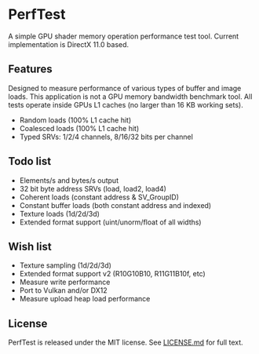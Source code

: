 # PerfTest

A simple GPU shader memory operation performance test tool. Current implementation is DirectX 11.0 based.

## Features

Designed to measure performance of various types of buffer and image loads. This application is not a GPU memory bandwidth benchmark tool. All tests operate inside GPUs L1 caches (no larger than 16 KB working sets). 

- Random loads (100% L1 cache hit)
- Coalesced loads (100% L1 cache hit)
- Typed SRVs: 1/2/4 channels, 8/16/32 bits per channel

## Todo list

- Elements/s and bytes/s output
- 32 bit byte address SRVs (load, load2, load4)
- Coherent loads (constant address & SV_GroupID)
- Constant buffer loads (both constant address and indexed)
- Texture loads (1d/2d/3d)
- Extended format support (uint/unorm/float of all widths)

## Wish list

- Texture sampling (1d/2d/3d)
- Extended format support v2 (R10G10B10, R11G11B10f, etc)
- Measure write performance
- Port to Vulkan and/or DX12
- Measure upload heap load performance

## License

PerfTest is released under the MIT license. See [LICENSE.md](LICENSE.md) for full text.
